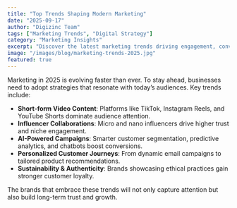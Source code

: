 ```yaml
---
title: "Top Trends Shaping Modern Marketing"
date: "2025-09-17"
author: "Digizinc Team"
tags: ["Marketing Trends", "Digital Strategy"]
category: "Marketing Insights"
excerpt: "Discover the latest marketing trends driving engagement, conversions, and brand growth in 2025."
image: "/images/blog/marketing-trends-2025.jpg"
featured: true
---
```


Marketing in 2025 is evolving faster than ever. To stay ahead, businesses need to adopt strategies that resonate with today’s audiences. Key trends include:

- **Short-form Video Content**: Platforms like TikTok, Instagram Reels, and YouTube Shorts dominate audience attention.  
- **Influencer Collaborations**: Micro and nano influencers drive higher trust and niche engagement.  
- **AI-Powered Campaigns**: Smarter customer segmentation, predictive analytics, and chatbots boost conversions.  
- **Personalized Customer Journeys**: From dynamic email campaigns to tailored product recommendations.  
- **Sustainability & Authenticity**: Brands showcasing ethical practices gain stronger customer loyalty.  

The brands that embrace these trends will not only capture attention but also build long-term trust and growth.

